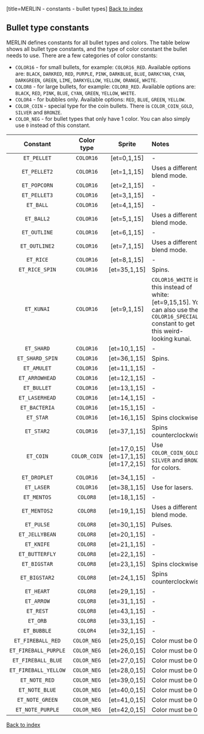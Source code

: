 [title=MERLIN - constants - bullet types]
[Back to index](#s=merlin/doc/index)  

## Bullet type constants

MERLIN defines constants for all bullet types and colors. The table below shows all bullet type constants, and the type of color constant the bullet needs to use. There are a few categories of color constants:
- `COLOR16` - for small bullets, for example: `COLOR16_RED`. Available options are: `BLACK`, `DARKRED`, `RED`, `PURPLE`, `PINK`, `DARKBLUE`, `BLUE`, `DARKCYAN`, `CYAN`, `DARKGREEN`, `GREEN`, `LIME`, `DARKYELLOW`, `YELLOW`, `ORANGE`, `WHITE`.
- `COLOR8` - for large bullets, for example: `COLOR8_RED`. Available options are: `BLACK`, `RED`, `PINK`, `BLUE`, `CYAN`, `GREEN`, `YELLOW`, `WHITE`.
- `COLOR4` - for bubbles only. Available options: `RED`, `BLUE`, `GREEN`, `YELLOW`.
- `COLOR_COIN` - special type for the coin bullets. There is `COLOR_COIN_GOLD`, `SILVER` and `BRONZE`.
- `COLOR_NEG` - for bullet types that only have 1 color. You can also simply use `0` instead of this constant.


| Constant    | Color type    | Sprite      | Notes                        |
|:-----------:|:-------------:|:-----------:|:-----------------------------|
|`ET_PELLET`  |`COLOR16`      | [et=0,1,15] | -                            |
|`ET_PELLET2` |`COLOR16`      | [et=1,1,15] | Uses a different blend mode. |
|`ET_POPCORN` |`COLOR16`      | [et=2,1,15] | -                            |
|`ET_PELLET3` |`COLOR16`      | [et=3,1,15] | -                            |
|`ET_BALL`    |`COLOR16`      | [et=4,1,15] | -                            |
|`ET_BALL2`   |`COLOR16`      | [et=5,1,15] | Uses a different blend mode. |
|`ET_OUTLINE` |`COLOR16`      | [et=6,1,15] | -                            |
|`ET_OUTLINE2`|`COLOR16`      | [et=7,1,15] | Uses a different blend mode. |
|`ET_RICE`    |`COLOR16`      | [et=8,1,15] | -                            |
|`ET_RICE_SPIN`|`COLOR16`     | [et=35,1,15] | Spins.                      |
|`ET_KUNAI`   |`COLOR16`      | [et=9,1,15] | `COLOR16_WHITE` is this instead of white: [et=9,15,15]. You can also use the `COLOR16_SPECIAL` constant to get this weird-looking kunai. |
|`ET_SHARD`   |`COLOR16`      | [et=10,1,15]| -                            |
|`ET_SHARD_SPIN`|`COLOR16`    | [et=36,1,15]| Spins.                       |
|`ET_AMULET`  |`COLOR16`      | [et=11,1,15]| -                            |
|`ET_ARROWHEAD`|`COLOR16`     | [et=12,1,15]| -                            |
|`ET_BULLET`  |`COLOR16`      | [et=13,1,15]| -                            |
|`ET_LASERHEAD`|`COLOR16`     | [et=14,1,15]| -                            |
|`ET_BACTERIA`|`COLOR16`      | [et=15,1,15]| -                            |
|`ET_STAR`    |`COLOR16`      | [et=16,1,15]| Spins clockwise.             |
|`ET_STAR2`   |`COLOR16`      | [et=37,1,15]| Spins counterclockwise.      |
|`ET_COIN`    |`COLOR_COIN`   | [et=17,0,15][et=17,1,15][et=17,2,15]| Use `COLOR_COIN_GOLD`, `SILVER` and `BRONZE` for colors. |
|`ET_DROPLET` |`COLOR16`      | [et=34,1,15]| -                            |
|`ET_LASER`   |`COLOR16`      | [et=38,1,15]| Use for lasers.              |
|`ET_MENTOS`  |`COLOR8`       | [et=18,1,15]| -                            |
|`ET_MENTOS2` |`COLOR8`       | [et=19,1,15]| Uses a different blend mode. |
|`ET_PULSE`   |`COLOR8`       | [et=30,1,15]| Pulses.                      |
|`ET_JELLYBEAN`|`COLOR8`      | [et=20,1,15]| -                            |
|`ET_KNIFE`   |`COLOR8`       | [et=21,1,15]| -                            |
|`ET_BUTTERFLY`|`COLOR8`      | [et=22,1,15]| -                            |
|`ET_BIGSTAR` |`COLOR8`       | [et=23,1,15]| Spins clockwise.             |
|`ET_BIGSTAR2`|`COLOR8`       | [et=24,1,15]| Spins counterclockwise.      |
|`ET_HEART`   |`COLOR8`       | [et=29,1,15]| -                            |
|`ET_ARROW`   |`COLOR8`       | [et=31,1,15]| -                            |
|`ET_REST`    |`COLOR8`       | [et=43,1,15]| -                            |
|`ET_ORB`     |`COLOR8`       | [et=33,1,15]| -                            |
|`ET_BUBBLE`  |`COLOR4`       | [et=32,1,15]| -                            |
|`ET_FIREBALL_RED`    |`COLOR_NEG`    | [et=25,0,15]| Color must be 0.             |
|`ET_FIREBALL_PURPLE` |`COLOR_NEG`    | [et=26,0,15]| Color must be 0.             |
|`ET_FIREBALL_BLUE`   |`COLOR_NEG`    | [et=27,0,15]| Color must be 0.             |
|`ET_FIREBALL_YELLOW` |`COLOR_NEG`    | [et=28,0,15]| Color must be 0.             |
|`ET_NOTE_RED`        |`COLOR_NEG`    | [et=39,0,15]| Color must be 0.             |
|`ET_NOTE_BLUE`       |`COLOR_NEG`    | [et=40,0,15]| Color must be 0.             |
|`ET_NOTE_GREEN`      |`COLOR_NEG`    | [et=41,0,15]| Color must be 0.             |
|`ET_NOTE_PURPLE`     |`COLOR_NEG`    | [et=42,0,15]| Color must be 0.             |


[Back to index](#s=merlin/doc/index)  